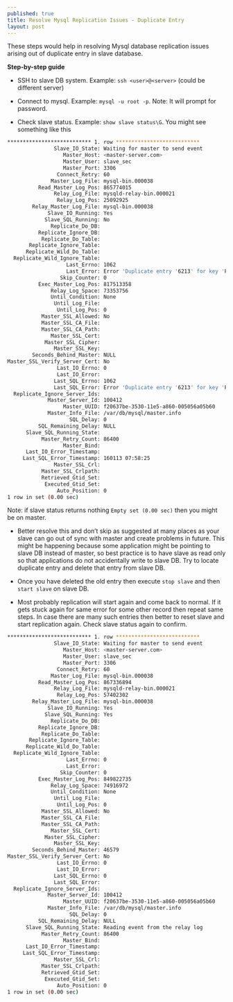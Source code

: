 ```yaml
---
published: true
title: Resolve Mysql Replication Issues - Duplicate Entry
layout: post
---
```

These steps would help in resolving Mysql database replication issues arising out of duplicate entry in slave database. 

**Step-by-step guide**

- SSH to slave DB system. Example: `ssh <user>@<server>` (could be different server)

- Connect to mysql. Example: `mysql -u root -p`. Note: It will prompt for password.

- Check slave status. Example: `show slave status\G`. You might see something like this

```bash
*************************** 1. row ***************************
               Slave_IO_State: Waiting for master to send event
                  Master_Host: <master-server.com>
                  Master_User: slave_sec
                  Master_Port: 3306
                Connect_Retry: 60
              Master_Log_File: mysql-bin.000038
          Read_Master_Log_Pos: 865774015
               Relay_Log_File: mysqld-relay-bin.000021
                Relay_Log_Pos: 25092925
        Relay_Master_Log_File: mysql-bin.000038
             Slave_IO_Running: Yes
            Slave_SQL_Running: No
              Replicate_Do_DB:
          Replicate_Ignore_DB:
           Replicate_Do_Table:
       Replicate_Ignore_Table:
      Replicate_Wild_Do_Table:
  Replicate_Wild_Ignore_Table:
                   Last_Errno: 1062
                   Last_Error: Error 'Duplicate entry '6213' for key 'PRIMARY'' on query. Default database: 'testdb'. Query: 'insert into orders (created_at, user_id, receiver_id) values ('2016-01-12 08:48:09', null, null)'
                 Skip_Counter: 0
          Exec_Master_Log_Pos: 817513358
              Relay_Log_Space: 73353756
              Until_Condition: None
               Until_Log_File:
                Until_Log_Pos: 0
           Master_SSL_Allowed: No
           Master_SSL_CA_File:
           Master_SSL_CA_Path:
              Master_SSL_Cert:
            Master_SSL_Cipher:
               Master_SSL_Key:
        Seconds_Behind_Master: NULL
Master_SSL_Verify_Server_Cert: No
                Last_IO_Errno: 0
                Last_IO_Error:
               Last_SQL_Errno: 1062
               Last_SQL_Error: Error 'Duplicate entry '6213' for key 'PRIMARY'' on query. Default database: 'testdb'. Query: 'insert into orders (created_at, user_id, receiver_id) values ('2016-01-12 08:48:09', null, null)'
  Replicate_Ignore_Server_Ids:
             Master_Server_Id: 100412
                  Master_UUID: f20637be-3530-11e5-a860-005056a05b60
             Master_Info_File: /var/db/mysql/master.info
                    SQL_Delay: 0
          SQL_Remaining_Delay: NULL
      Slave_SQL_Running_State:
           Master_Retry_Count: 86400
                  Master_Bind:
      Last_IO_Error_Timestamp:
     Last_SQL_Error_Timestamp: 160113 07:58:25
               Master_SSL_Crl:
           Master_SSL_Crlpath:
           Retrieved_Gtid_Set:
            Executed_Gtid_Set:
                Auto_Position: 0
1 row in set (0.00 sec)
```

Note: if slave status returns nothing `Empty set (0.00 sec)` then you might be on master.

- Better resolve this and don’t skip as suggested at many places as your slave can go out of sync with master and create problems in future.
This might be happening because some application might be pointing to slave DB instead of master, so best practice is to have slave as read only so that applications do not accidentally write to slave DB. Try to locate duplicate entry and delete that entry from slave DB.

- Once you have deleted the old entry then execute `stop slave` and then `start slave` on slave DB.

- Most probably replication will start again and come back to normal. If it gets stuck again for same error for some other record then repeat same steps. In case there are many such entries then better to reset slave and start replication again. Check slave status again to confirm.

```bash
*************************** 1. row ***************************
               Slave_IO_State: Waiting for master to send event
                  Master_Host: <master-server.com>
                  Master_User: slave_sec
                  Master_Port: 3306
                Connect_Retry: 60
              Master_Log_File: mysql-bin.000038
          Read_Master_Log_Pos: 867336894
               Relay_Log_File: mysqld-relay-bin.000021
                Relay_Log_Pos: 57402302
        Relay_Master_Log_File: mysql-bin.000038
             Slave_IO_Running: Yes
            Slave_SQL_Running: Yes
              Replicate_Do_DB:
          Replicate_Ignore_DB:
           Replicate_Do_Table:
       Replicate_Ignore_Table:
      Replicate_Wild_Do_Table:
  Replicate_Wild_Ignore_Table:
                   Last_Errno: 0
                   Last_Error:
                 Skip_Counter: 0
          Exec_Master_Log_Pos: 849822735
              Relay_Log_Space: 74916972
              Until_Condition: None
               Until_Log_File:
                Until_Log_Pos: 0
           Master_SSL_Allowed: No
           Master_SSL_CA_File:
           Master_SSL_CA_Path:
              Master_SSL_Cert:
            Master_SSL_Cipher:
               Master_SSL_Key:
        Seconds_Behind_Master: 46579
Master_SSL_Verify_Server_Cert: No
                Last_IO_Errno: 0
                Last_IO_Error:
               Last_SQL_Errno: 0
               Last_SQL_Error:
  Replicate_Ignore_Server_Ids:
             Master_Server_Id: 100412
                  Master_UUID: f20637be-3530-11e5-a860-005056a05b60
             Master_Info_File: /var/db/mysql/master.info
                    SQL_Delay: 0
          SQL_Remaining_Delay: NULL
      Slave_SQL_Running_State: Reading event from the relay log
           Master_Retry_Count: 86400
                  Master_Bind:
      Last_IO_Error_Timestamp:
     Last_SQL_Error_Timestamp:
               Master_SSL_Crl:
           Master_SSL_Crlpath:
           Retrieved_Gtid_Set:
            Executed_Gtid_Set:
                Auto_Position: 0
1 row in set (0.00 sec)
```
